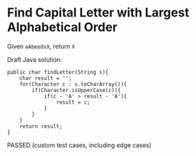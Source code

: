 # Find Capital Letter with Largest Alphabetical Order
Given `aAbeedxX`, return `X`

Draft Java solution:
```
public char findLetter(String s){
    char result = '';
    for(Character c : s.toCharArray()){
        if(Character.isUpperCase(c)){
            if(c - 'A' > result - 'A'){
                result = c;
            }
        }
    }
    return result;
}
```
PASSED (custom test cases, including edge cases)